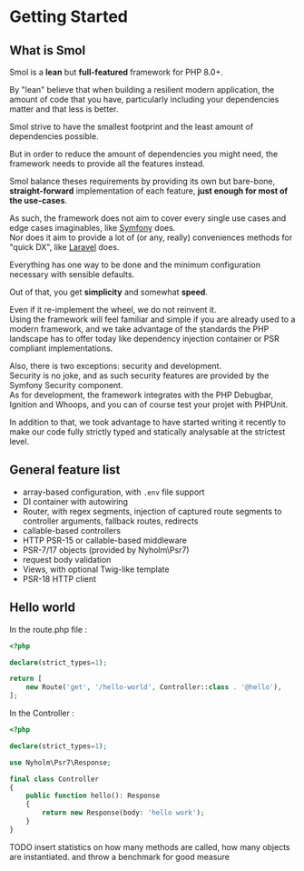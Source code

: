 # Getting Started

## What is Smol

Smol is a **lean** but **full-featured** framework for PHP 8.0+.

By "lean" believe that when building a resilient modern application, the amount of code that you have, particularly including your dependencies matter and that less is better.

Smol strive to have the smallest footprint and the least amount of dependencies possible.

But in order to reduce the amount of dependencies you might need, the framework needs to provide all the features instead.

Smol balance theses requirements by providing its own but bare-bone, **straight-forward** implementation of each feature, **just enough for most of the use-cases**.  

As such, the framework does not aim to cover every single use cases and edge cases imaginables, like [Symfony](https://symfony.com) does.    
Nor does it aim to provide a lot of (or any, really) conveniences methods for "quick DX", like [Laravel](https://laravel.com) does.

Everything has one way to be done and the minimum configuration necessary with sensible defaults.

Out of that, you get **simplicity** and somewhat **speed**.

Even if it re-implement the wheel, we do not reinvent it.  
Using the framework will feel familiar and simple if you are already used to a modern framework, and we take advantage of the standards the PHP landscape has to offer today like dependency injection container or PSR compliant implementations. 

Also, there is two exceptions: security and development.    
Security is no joke, and as such security features are provided by the Symfony Security component.    
As for development, the framework integrates with the PHP Debugbar, Ignition and Whoops, and you can of course test your projet with PHPUnit. 

In addition to that, we took advantage to have started writing it recently to make our code fully strictly typed and statically analysable at the strictest level.

## General feature list

- array-based configuration, with `.env` file support
- DI container with autowiring
- Router, with regex segments, injection of captured route segments to controller arguments, fallback routes, redirects 
- callable-based controllers
- HTTP PSR-15 or callable-based middleware
- PSR-7/17 objects (provided by Nyholm\Psr7\)
- request body validation
- Views, with optional Twig-like template
- PSR-18 HTTP client


## Hello world

In the route.php file :
```php
<?php 

declare(strict_types=1);

return [
    new Route('get', '/hello-world', Controller::class . '@hello'),
];
```

In the Controller : 
```php
<?php

declare(strict_types=1);

use Nyholm\Psr7\Response;

final class Controller
{
    public function hello(): Response
    {
        return new Response(body: 'hello work');
    }
}
```

TODO insert statistics on how many methods are called, how many objects are instantiated.
and throw a benchmark for good measure
